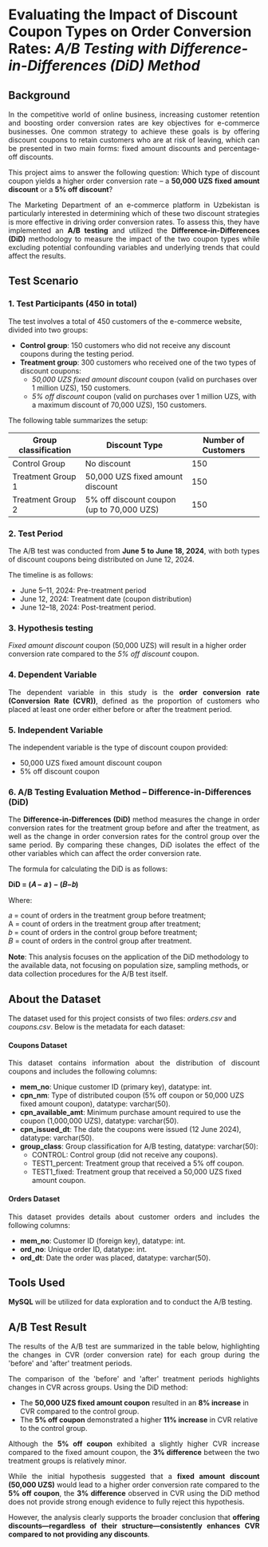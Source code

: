 # Evaluating the Impact of Discount Coupon Types on Order Conversion Rates: *A/B Testing with Difference-in-Differences (DiD) Method*

## Background
<p align="justify">In the competitive world of online business, increasing customer retention and boosting order conversion rates are key objectives for e-commerce businesses. One common strategy to achieve these goals is by offering discount coupons to retain customers who are at risk of leaving, which can be presented in two main forms: fixed amount discounts and percentage-off discounts.</p>

<p align="justify">This project aims to answer the following question: Which type of discount coupon yields a higher order conversion rate – a <b>50,000 UZS fixed amount discount</b> or a <b>5% off discount</b>?</p>

<p align="justify">The Marketing Department of an e-commerce platform in Uzbekistan is particularly interested in determining which of these two discount strategies is more effective in driving order conversion rates. To assess this, they have implemented an <b>A/B testing</b> and utilized the <b>Difference-in-Differences (DiD)</b> methodology to measure the impact of the two coupon types while excluding potential confounding variables and underlying trends that could affect the results.</p>

## Test Scenario

### 1. Test Participants (450 in total)
The test involves a total of 450 customers of the e-commerce website, divided into two groups:
- **Control group**: 150 customers who did not receive any discount coupons during the testing period.
- **Treatment group**: 300 customers who received one of the two types of discount coupons:
    - *50,000 UZS fixed amount discount* coupon (valid on purchases over 1 million UZS), 150 customers.
    - *5% off discount* coupon (valid on purchases over 1 million UZS, with a maximum discount of 70,000 UZS), 150 customers.

The following table summarizes the setup:

| Group classification | Discount Type                           | Number of Customers |
|---------------------|-----------------------------------------|---------------------|
| Control Group       | No discount                             | 150                 |
| Treatment Group 1   | 50,000 UZS fixed amount discount        | 150                 |
| Treatment Group 2   | 5% off discount coupon (up to 70,000 UZS)| 150                |

### 2. Test Period
<p align="justify">The A/B test was conducted from <b>June 5 to June 18, 2024</b>, with both types of discount coupons being distributed on June 12, 2024.</p>
The timeline is as follows: 

- June 5–11, 2024: Pre-treatment period
- June 12, 2024: Treatment date (coupon distribution)
- June 12–18, 2024: Post-treatment period.

### 3. Hypothesis testing
*Fixed amount discount* coupon (50,000 UZS) will result in a higher order conversion rate compared to the *5% off discount* coupon.

### 4. Dependent Variable
<p align="justify">The dependent variable in this study is the <b>order conversion rate (Conversion Rate (CVR))</b>, defined as the proportion of customers who placed at least one order either before or after the treatment period.</p>

### 5. Independent Variable
The independent variable is the type of discount coupon provided:
- 50,000 UZS fixed amount discount coupon
- 5% off discount coupon

### 6. A/B Testing Evaluation Method – Difference-in-Differences (DiD)
<p align="justify">The <b>Difference-in-Differences (DiD)</b> method measures the change in order conversion rates for the treatment group before and after the treatment, as well as the change in order conversion rates for the control group over the same period. By comparing these changes, DiD isolates the effect of the other variables which can affect the order conversion rate.</p>

The formula for calculating the DiD is as follows:

**DiD = (𝐴 − 𝑎 ) − (𝐵−𝑏)**

<p>Where:</p>
<div style="line-height: 1.2; margin-bottom: 15px;">
    𝑎 = count of orders in the treatment group before treatment;<br>
    A = count of orders in the treatment group after treatment;<br>
    𝑏 = count of orders in the control group before treatment;<br>
    𝐵 = count of orders in the control group after treatment.
</div>

<p><b>Note</b>: This analysis focuses on the application of the DiD methodology to the available data, not focusing on population size, sampling methods, or data collection procedures for the A/B test itself.</p>

## About the Dataset

The dataset used for this project consists of two files: *orders.csv* and *coupons.csv*. Below is the metadata for each dataset:

#### **Coupons Dataset**

<p align="justify">This dataset contains information about the distribution of discount coupons and includes the following columns:</p>
<ul>
    <li><b>mem_no</b>: Unique customer ID (primary key), datatype: int.</li>
    <li><b>cpn_nm</b>: Type of distributed coupon (5% off coupon or 50,000 UZS fixed amount coupon), datatype: varchar(50).</li>
    <li><b>cpn_available_amt</b>: Minimum purchase amount required to use the coupon (1,000,000 UZS), datatype: varchar(50).</li>
    <li><b>cpn_issued_dt</b>: The date the coupons were issued (12 June 2024), datatype: varchar(50).</li>
    <li><b>group_class</b>: Group classification for A/B testing, datatype: varchar(50):  
        <ul>
            <li>CONTROL: Control group (did not receive any coupons).</li>
            <li>TEST1_percent: Treatment group that received a 5% off coupon.</li>
            <li>TEST1_fixed: Treatment group that received a 50,000 UZS fixed amount coupon.</li>
        </ul>
    </li>
</ul>

#### **Orders Dataset**

<p align="justify">This dataset provides details about customer orders and includes the following columns:</p>
<ul>
    <li><b>mem_no</b>: Customer ID (foreign key), datatype: int.</li>
    <li><b>ord_no</b>: Unique order ID, datatype: int.</li>
    <li><b>ord_dt</b>: Date the order was placed, datatype: varchar(50).</li>
</ul>

## Tools Used
<p align="justify"><b>MySQL</b> will be utilized for data exploration and to conduct the A/B testing.</p>

## A/B Test Result
<p align="justify">The results of the A/B test are summarized in the table below, highlighting the changes in CVR (order conversion rate) for each group during the 'before' and 'after' treatment periods.</p>

<p align="justify">The comparison of the 'before' and 'after' treatment periods highlights changes in CVR across groups. Using the DiD method:</p>

<ul>
    <li>The <b>50,000 UZS fixed amount coupon</b> resulted in an <b>8% increase</b> in CVR compared to the control group.</li>
    <li>The <b>5% off coupon</b> demonstrated a higher <b>11% increase</b> in CVR relative to the control group.</li>
</ul>

<p align="justify">Although the <b>5% off coupon</b> exhibited a slightly higher CVR increase compared to the fixed amount coupon, the <b>3% difference</b> between the two treatment groups is relatively minor.</p>

<p align="justify">While the initial hypothesis suggested that a <b>fixed amount discount (50,000 UZS)</b> would lead to a higher order conversion rate compared to the <b>5% off coupon</b>, the <b>3% difference</b> observed in CVR using the DiD method does not provide strong enough evidence to fully reject this hypothesis.</p>

<p align="justify">However, the analysis clearly supports the broader conclusion that <b>offering discounts—regardless of their structure—consistently enhances CVR compared to not providing any discounts</b>.</p>

